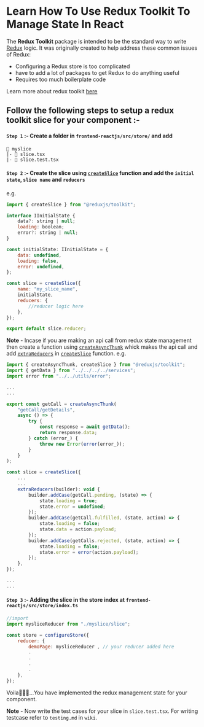 # Learn How To Use Redux Toolkit To Manage State In React

The **Redux Toolkit** package is intended to be the standard way to write [Redux](https://redux.js.org) logic. It was originally created to help address these common issues of Redux:
-   Configuring a Redux store is too complicated
-   have to add a lot of packages to get Redux to do anything useful
-   Requires too much boilerplate code

Learn more about redux toolkit [here](https://redux-toolkit.js.org/introduction/getting-started)

## Follow the following steps to setup a redux toolkit slice for your component :-
#### `Step 1` :- Create a folder in `frontend-reactjs/src/store/` and add 
```
📂 myslice
|- 📝 slice.tsx
|- 📝 slice.test.tsx
```
#### `Step 2` :- Create the slice using [`createSlice`](https://redux-toolkit.js.org/api/createSlice) function and add the `initial state`, `slice name` and `reducers`

e.g.

```js
import { createSlice } from "@reduxjs/toolkit";

interface IInitialState {
	data?: string | null;
	loading: boolean;
	error?: string | null;
}

const initialState: IInitialState = {
	data: undefined,
	loading: false,
	error: undefined,
};

const slice = createSlice({
	name: "my_slice_name",
	initialState,
	reducers: {
		//reducer logic here
	},
});

export default slice.reducer;
```

**Note** - Incase if you are making an api call from redux state management then create a function using [`createAsyncThunk`](https://redux-toolkit.js.org/api/createAsyncThunk) whick makes the api call and add [`extraReducers`](https://redux-toolkit.js.org/api/createSlice#extrareducers) in [`createSlice`](https://redux-toolkit.js.org/api/createSlice) function.
e.g.
```js
import { createAsyncThunk, createSlice } from "@reduxjs/toolkit";
import { getData } from "../../../../services";
import error from "../../utils/error";

...
...

export const getCall = createAsyncThunk(
	"getCall/getDetails",
	async () => {
		try {
			const response = await getData();
			return response.data;
		} catch (error_) {
			throw new Error(error(error_));
		}
	}
);

const slice = createSlice({
	...
	...
	extraReducers(builder): void {
		builder.addCase(getCall.pending, (state) => {
			state.loading = true;
			state.error = undefined;
		});
		builder.addCase(getCall.fulfilled, (state, action) => {
			state.loading = false;
			state.data = action.payload;
		});
		builder.addCase(getCalls.rejected, (state, action) => {
			state.loading = false;
			state.error = error(action.payload);
		});
	},
});

...
...
```

#### `Step 3` :- Adding the slice in the store index at `frontend-reactjs/src/store/index.ts `
```js
//import
import mysliceReducer from "./myslice/slice";

const store = configureStore({
	reducer: {
		demoPage: mysliceReducer , // your reducer added here
		.
		.
		.
		.
	},
});
```
Voila🥳🥳🥳...You have implemented the redux management state for your component.

**Note** - Now write the test cases for your slice in `slice.test.tsx`. For writing testcase refer to `testing.md` in `wiki`.


